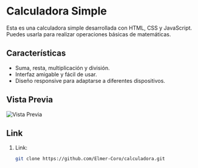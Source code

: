 
# Calculadora Simple 

Esta es una calculadora simple desarrollada con HTML, CSS y JavaScript. Puedes usarla para realizar operaciones básicas de matemáticas.

## Características

- Suma, resta, multiplicación y división.
- Interfaz amigable y fácil de usar.
- Diseño responsive para adaptarse a diferentes dispositivos.

## Vista Previa

![Vista Previa](https://github.com/Elmer-Coro/calculadora/screenshots/calculadora.jpg)

## Link

1. Link:

   ```bash
   git clone https://github.com/Elmer-Coro/calculadora.git
